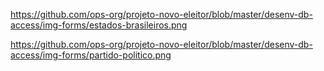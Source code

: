 https://github.com/ops-org/projeto-novo-eleitor/blob/master/desenv-db-access/img-forms/estados-brasileiros.png
 
https://github.com/ops-org/projeto-novo-eleitor/blob/master/desenv-db-access/img-forms/partido-politico.png
